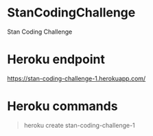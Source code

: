 # StanCodingChallenge
Stan Coding Challenge

# Heroku endpoint
https://stan-coding-challenge-1.herokuapp.com/

# Heroku commands
> heroku create stan-coding-challenge-1
> 
